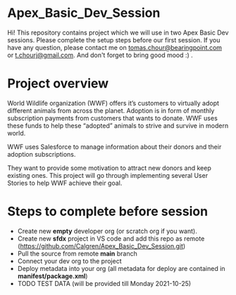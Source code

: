 # Apex_Basic_Dev_Session

Hi!
This repository contains project which we will use in two Apex Basic Dev sessions. Please complete the setup steps before our first session. If you have any question, please contact me on tomas.chour@bearingpoint.com or t.chourj@gmail.com.
And don't forget to bring good mood :) .

# Project overview

World Wildlife organization (WWF) offers it’s customers to virtually adopt different animals from across the planet. Adoption is in form of monthly subscription payments from customers that wants to donate. WWF uses these funds to help these “adopted” animals to strive and survive in modern world.

WWF uses Salesforce to manage information about their donors and their adoption subscriptions.

They want to provide some motivation to attract new donors and keep existing ones. This project will go through implementing several User Stories to help WWF achieve their goal.


# Steps to complete before session

- Create new **empty** developer org (or scratch org if you want).
- Create new **sfdx** project in VS code and add this repo as remote (https://github.com/Calgren/Apex_Basic_Dev_Session.git)
- Pull the source from remote **main** branch
- Connect your dev org to the project
- Deploy metadata into your org (all metadata for deploy are contained in **manifest/package.xml**)
- TODO TEST DATA (will be provided till Monday 2021-10-25)